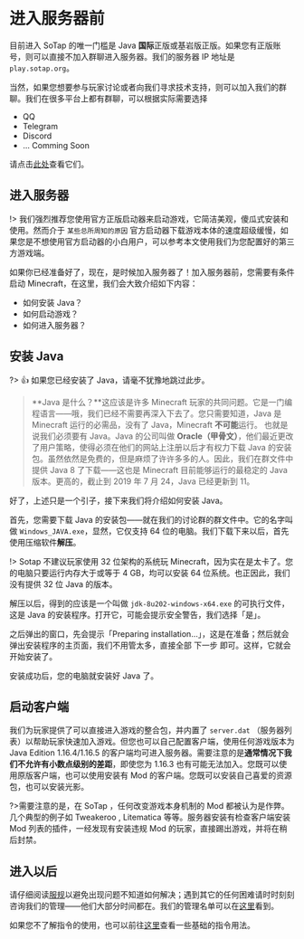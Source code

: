 # 进入服务器前

目前进入 SoTap 的唯一门槛是 Java **国际**正版或基岩版正版。如果您有正版账号，则可以直接不加入群聊进入服务器。我们的服务器 IP 地址是 `play.sotap.org`。

当然，如果您想要参与玩家讨论或者向我们寻求技术支持，则可以加入我们的群聊。我们在很多平台上都有群聊，可以根据实际需要选择

- QQ
- Telegram
- Discord
- ... Comming Soon

请点击[此处](/forum/groups.md)查看它们。

## 进入服务器

!> 我们强烈推荐您使用官方正版启动器来启动游戏，它简洁美观，傻瓜式安装和使用。然而介于 `某些总所周知的原因` 官方启动器下载游戏本体的速度超级缓慢，如果您是不想使用官方启动器的小白用户，可以参考本文使用我们为您配置好的第三方游戏端。

如果你已经准备好了，现在，是时候加入服务器了！加入服务器前，您需要有条件启动 Minecraft，在这里，我们会大致介绍如下内容：

- 如何安装 Java？
- 如何启动游戏？
- 如何进入服务器？

## 安装 Java

?> 👍 如果您已经安装了 Java，请毫不犹豫地跳过此步。

> **Java 是什么？**这应该是许多 Minecraft 玩家的共同问题。它是一门编程语言——哦，我们已经不需要再深入下去了。您只需要知道，Java 是 Minecraft 运行的必需品，没有了 Java，Minecraft **不可能**运行。
> 也就是说我们必须要有 Java。Java 的公司叫做 **Oracle（甲骨文）**，他们最近更改了用户策略，使得必须在他们的网站上注册以后才有权力下载 Java 的安装包。虽然依然是免费的，但是麻烦了许许多多的人。因此，我们在群文件中提供 Java 8 了下载——这也是 Minecraft 目前能够运行的最稳定的 Java 版本。更高的，截止到 2019 年 7 月 24，Java 已经更新到 11。

好了，上述只是一个引子，接下来我们将介绍如何安装 Java。

首先，您需要下载 Java 的安装包——就在我们的讨论群的群文件中。它的名字叫做 `Windows_JAVA.exe`，显然，它仅支持 64 位的电脑。我们下载下来以后，首先使用压缩软件**解压**。

!> Sotap 不建议玩家使用 32 位架构的系统玩 Minecraft，因为实在是太卡了。您的电脑只要运行内存大于或等于 4 GB，均可以安装 64 位系统。也正因此，我们没有提供 32 位 Java 的版本。

解压以后，得到的应该是一个叫做 `jdk-8u202-windows-x64.exe` 的可执行文件，这是 Java 的安装程序。打开它，可能会提示安全警告，我们选择「是」。

之后弹出的窗口，先会提示「Preparing installation...」，这是在准备；然后就会弹出安装程序的主页面，我们不用管太多，直接全部 <kbd>下一步</kbd> 即可。这样，它就会开始安装了。

安装成功后，您的电脑就安装好 Java 了。

## 启动客户端

我们为玩家提供了可以直接进入游戏的整合包，并内置了 `server.dat` （服务器列表）以帮助玩家快速加入游戏。但您也可以自己配置客户端，使用任何游戏版本为 Java Edition 1.16.4/1.16.5 的客户端均可进入服务器。需要注意的是**通常情况下我们不允许有小数点级别的差距**，即使您为 1.16.3 也有可能无法加入。您既可以使用原版客户端，也可以使用安装有 Mod 的客户端。您既可以安装自己喜爱的资源包，也可以安装光影。

?>需要注意的是，在 SoTap ，任何改变游戏本身机制的 Mod 都被认为是作弊。几个典型的例子如 Tweakeroo , Litematica 等等。服务器安装有检查客户端安装 Mod 列表的插件，一经发现有安装违规 Mod 的玩家，直接踢出游戏，并将在稍后封禁。

## 进入以后

请仔细阅读[服规](/rules.md)以避免出现问题不知道如何解决；遇到其它的任何困难请时时刻刻咨询我们的管理——他们大部分时间都在。我们的管理名单可以在[这里](/about/management.md)看到。

如果您不了解指令的使用，也可以前往[这里](/getting-started/basic-commands.md)查看一些基础的指令用法。

